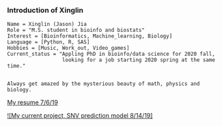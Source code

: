 ### Introduction of Xinglin

    Name = Xinglin (Jason) Jia 
    Role = "M.S. student in bioinfo and biostats" 
    Interest = [Bioinformatics, Machine_learning, Biology] 
    Language = [Python, R, SAS] 
    Hobbies = [Music, Work_out, Video_games] 
    Current_status = "Appling PhD in bioinfo/data science for 2020 fall,
                      looking for a job starting 2020 spring at the same time." 
  
  
    Always get amazed by the mysterious beauty of math, physics and biology.       

[My resume 7/6/19](Xinglin_Jason_Jia_resume_7_26_19.pdf)

[![My current project, SNV prediction model 8/14/19]](https://github.com/jiatuya/SNV_prediction_model)
